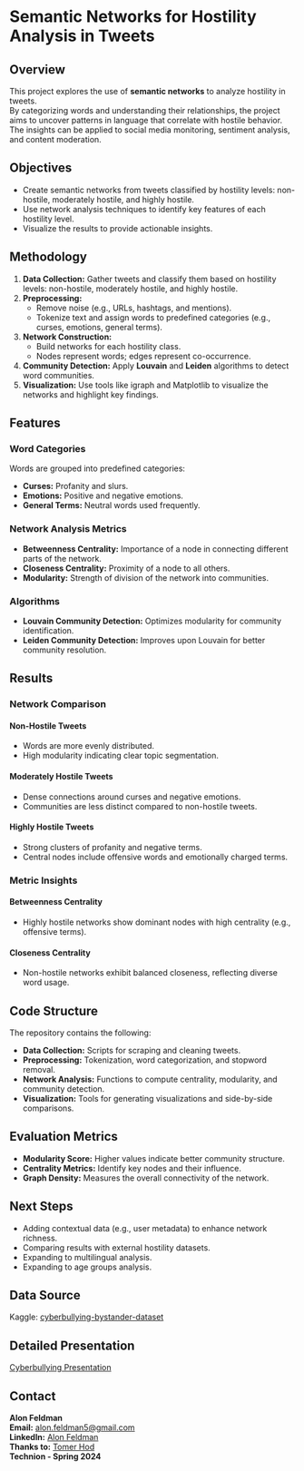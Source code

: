 # Semantic Networks for Hostility Analysis in Tweets

## Overview
This project explores the use of **semantic networks** to analyze hostility in tweets.  
By categorizing words and understanding their relationships, the project aims to uncover patterns in language that correlate with hostile behavior.  
The insights can be applied to social media monitoring, sentiment analysis, and content moderation.

## Objectives
- Create semantic networks from tweets classified by hostility levels: non-hostile, moderately hostile, and highly hostile.
- Use network analysis techniques to identify key features of each hostility level.
- Visualize the results to provide actionable insights.

## Methodology
1. **Data Collection:** Gather tweets and classify them based on hostility levels: non-hostile, moderately hostile, and highly hostile.
2. **Preprocessing:** 
   - Remove noise (e.g., URLs, hashtags, and mentions).
   - Tokenize text and assign words to predefined categories (e.g., curses, emotions, general terms).
3. **Network Construction:** 
   - Build networks for each hostility class.
   - Nodes represent words; edges represent co-occurrence.
4. **Community Detection:** Apply **Louvain** and **Leiden** algorithms to detect word communities.
5. **Visualization:** Use tools like igraph and Matplotlib to visualize the networks and highlight key findings.

## Features
### Word Categories
Words are grouped into predefined categories:
- **Curses:** Profanity and slurs.
- **Emotions:** Positive and negative emotions.
- **General Terms:** Neutral words used frequently.

### Network Analysis Metrics
- **Betweenness Centrality:** Importance of a node in connecting different parts of the network.
- **Closeness Centrality:** Proximity of a node to all others.
- **Modularity:** Strength of division of the network into communities.

### Algorithms
- **Louvain Community Detection:** Optimizes modularity for community identification.
- **Leiden Community Detection:** Improves upon Louvain for better community resolution.

## Results
### Network Comparison
#### Non-Hostile Tweets
- Words are more evenly distributed.
- High modularity indicating clear topic segmentation.

#### Moderately Hostile Tweets
- Dense connections around curses and negative emotions.
- Communities are less distinct compared to non-hostile tweets.

#### Highly Hostile Tweets
- Strong clusters of profanity and negative terms.
- Central nodes include offensive words and emotionally charged terms.

### Metric Insights
#### Betweenness Centrality
- Highly hostile networks show dominant nodes with high centrality (e.g., offensive terms).

#### Closeness Centrality
- Non-hostile networks exhibit balanced closeness, reflecting diverse word usage.


## Code Structure
The repository contains the following:
- **Data Collection:** Scripts for scraping and cleaning tweets.
- **Preprocessing:** Tokenization, word categorization, and stopword removal.
- **Network Analysis:** Functions to compute centrality, modularity, and community detection.
- **Visualization:** Tools for generating visualizations and side-by-side comparisons.

## Evaluation Metrics
- **Modularity Score:** Higher values indicate better community structure.
- **Centrality Metrics:** Identify key nodes and their influence.
- **Graph Density:** Measures the overall connectivity of the network.

## Next Steps
- Adding contextual data (e.g., user metadata) to enhance network richness.
- Comparing results with external hostility datasets.
- Expanding to multilingual analysis.
- Expanding to age groups analysis.


## Data Source
Kaggle: [cyberbullying-bystander-dataset](https://www.kaggle.com/datasets/haifasaleh/cyberbullying-bystander-dataset-2023?select=202305_CYBERBYSTANDER+%28CYBY23%29+dataset.xlsx)

## Detailed Presentation
[Cyberbullying Presentation](https://github.com/AlonFeldman15/Semantic-Network-Project/blob/main/Cyberbullying%20Presentation.pdf)

## Contact
**Alon Feldman**  
**Email:** alon.feldman5@gmail.com  
**LinkedIn:** [Alon Feldman](https://www.linkedin.com/in/alon-feldman5)  
**Thanks to:** [Tomer Hod](https://github.com/tomerhod1)  
**Technion - Spring 2024**
